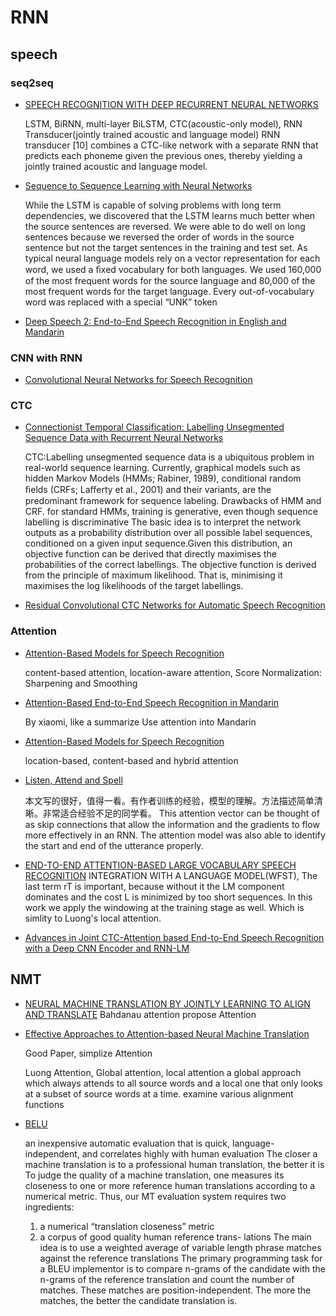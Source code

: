 # RNN 

## speech 

### seq2seq

* [SPEECH RECOGNITION WITH DEEP RECURRENT NEURAL NETWORKS](https://arxiv.org/abs/1303.5778)

   LSTM, BiRNN, multi-layer BiLSTM, CTC(acoustic-only model), RNN Transducer(jointly trained acoustic and language
model)
   RNN transducer [10] combines a CTC-like network with a separate RNN that predicts each phoneme given the previous ones, thereby yielding a jointly trained acoustic and language model.

* [Sequence to Sequence Learning with Neural Networks](https://www.google.co.jp/url?sa=t&rct=j&q=&esrc=s&source=web&cd=1&cad=rja&uact=8&ved=0ahUKEwiK3pzrzKHWAhVGxrwKHdCrChwQFggmMAA&url=https%3A%2F%2Fpapers.nips.cc%2Fpaper%2F5346-sequence-to-sequence-learning-with-neural-networks.pdf&usg=AFQjCNHkuuvss8h-_xyrytRBFTKQUb60Sg)

  While the LSTM is capable of solving problems with long term dependencies, we discovered that the LSTM learns much better when the source sentences are reversed.
  We were able to do well on long sentences because we reversed the order of words in the source sentence but not the target sentences in the training and test set.
  As typical neural language models rely on a vector representation for each word, we used a ﬁxed vocabulary for both languages. We used 160,000 of the most frequent words for the source language and 80,000 of the most frequent words for the target language. Every out-of-vocabulary word was replaced with a special “UNK” token

* [Deep Speech 2: End-to-End Speech Recognition in English and Mandarin](https://arxiv.org/abs/1512.02595)

### CNN with RNN

* [Convolutional Neural Networks for Speech Recognition](https://pdfs.semanticscholar.org/86ef/e7769f2b8a0e15ca213ab09881e6705caeb0.pdf)

### CTC

* [Connectionist Temporal Classification: Labelling Unsegmented Sequence Data with Recurrent Neural Networks](https://www.google.co.jp/url?sa=t&rct=j&q=&esrc=s&source=web&cd=1&cad=rja&uact=8&ved=0ahUKEwi_6oHGi6HWAhUEvLwKHf08AycQFggmMAA&url=http%3A%2F%2Fciteseerx.ist.psu.edu%2Fviewdoc%2Fdownload%3Fdoi%3D10.1.1.75.6306%26rep%3Drep1%26type%3Dpdf&usg=AFQjCNHPF99UGSi8aSQM3np1OXLwI09gQw)

   CTC:Labelling unsegmented sequence data is a ubiquitous problem in real-world sequence learning.
   Currently, graphical models such as hidden Markov Models (HMMs; Rabiner, 1989), conditional random ﬁelds (CRFs; Laﬀerty et al., 2001) and their variants, are the predominant framework for sequence labeling.
   Drawbacks of HMM and CRF. for standard HMMs, training is generative, even though sequence labelling is discriminative
   The basic idea is to interpret the network outputs as a probability distribution over all possible label sequences, conditioned on a given input sequence.Given this distribution, an objective function can be derived that directly maximises the probabilities of the correct labellings.
   The objective function is derived from the principle of maximum likelihood. That is, minimising it maximises the log likelihoods of the target labellings.

* [Residual Convolutional CTC Networks for Automatic Speech Recognition](https://arxiv.org/pdf/1702.07793.pdf)

### Attention

* [Attention-Based Models for Speech Recognition](https://arxiv.org/abs/1506.07503)

  content-based attention, location-aware attention, Score Normalization: Sharpening and Smoothing

* [Attention-Based End-to-End Speech Recognition in Mandarin](https://arxiv.org/abs/1707.07167)

  By xiaomi, like a summarize 
  Use attention into Mandarin

* [Attention-Based Models for Speech Recognition](https://arxiv.org/abs/1506.07503)

  location-based, content-based and hybrid attention 

* [Listen, Attend and Spell](https://arxiv.org/pdf/1508.01211.pdf)

  本文写的很好，值得一看。有作者训练的经验，模型的理解。方法描述简单清晰。非常适合经验不足的同学看。
  This attention vector can be thought of as skip connections that allow the information and the gradients to flow more effectively in an RNN.
  The attention model was also able to identify the start and end of the utterance properly.

* [END-TO-END ATTENTION-BASED LARGE VOCABULARY SPEECH RECOGNITION](https://arxiv.org/pdf/1508.04395.pdf)
  INTEGRATION WITH A LANGUAGE MODEL(WFST), 
   The last term rT is important, because without it the LM component dominates and the cost L is minimized by too short sequences.
  In this work we apply the windowing at the training stage as well. Which is simlity to Luong's local attention.

* [Advances in Joint CTC-Attention based End-to-End Speech Recognition with a Deep CNN Encoder and RNN-LM](https://arxiv.org/pdf/1706.02737.pdf)

## NMT

* [NEURAL MACHINE TRANSLATION BY JOINTLY LEARNING TO ALIGN AND TRANSLATE](https://arxiv.org/abs/1409.0473)
  Bahdanau attention
  propose Attention 

* [Effective Approaches to Attention-based Neural Machine Translation](https://arxiv.org/pdf/1508.04025v5.pdf)

  Good Paper, simplize Attention

  Luong Attention, Global attention, local attention
  a global approach which always attends to all source words and a local one that only looks at a subset of source words at a time. 
  examine various alignment functions

* [BELU](https://www.google.co.jp/url?sa=t&rct=j&q=&esrc=s&source=web&cd=1&cad=rja&uact=8&ved=0ahUKEwiTyNe4vMzWAhVLebwKHRh5C3UQFggpMAA&url=http%3A%2F%2Fwww.aclweb.org%2Fanthology%2FP02-1040.pdf&usg=AOvVaw2gUHBOkD7S63VbTz7hAKLx)

  an inexpensive automatic evaluation that is quick, language-independent, and correlates highly with human evaluation
  The closer a machine translation is to a professional human translation, the better it is
  To judge the quality of a machine translation, one measures its closeness to one or more reference human translations according to a numerical metric. Thus, our MT evaluation system requires two ingredients:
   1. a numerical “translation closeness” metric
   2. a corpus of good quality human reference trans- lations
  The main idea is to use a weighted average of variable length phrase matches against the reference translations
  The primary programming task for a BLEU implementor is to compare n-grams of the candidate with the n-grams of the reference translation and count the number of matches. These matches are position-independent. The more the matches, the better the candidate translation is.

